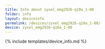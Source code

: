 ```yaml
---
title: Info about zyxel_emg2926-q10a_1-00
folder: info
layout: deviceinfo
permalink: /devices/zyxel_emg2926-q10a_1-00/
device: zyxel_emg2926-q10a_1-00
---
```

{% include templates/device_info.md %}
